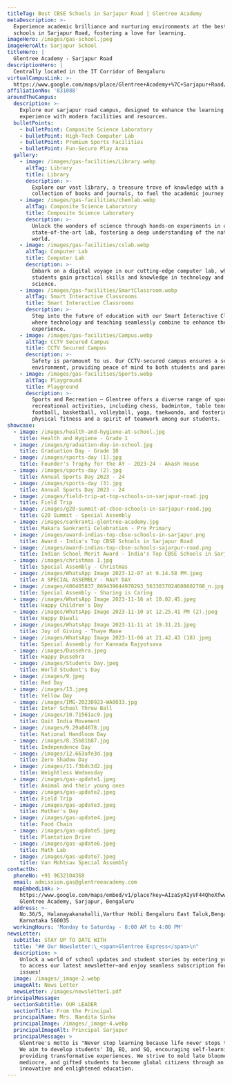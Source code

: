 ```yaml
---
titleTag: Best CBSE Schools in Sarjapur Road | Glentree Academy
metaDescription: >-
  Experience academic brilliance and nurturing environments at the best CBSE
  schools in Sarjapur Road, fostering a love for learning.
imageHero: /images/gas-school.jpeg
imageHeroAlt: Sarjapur School
titleHero: |
  Glentree Academy - Sarjapur Road
descriptionHero: |
  Centrally located in the IT Corridor of Bengaluru
virtualCampusLink: >-
  https://www.google.com/maps/place/Glentree+Academy+%7C+Sarjapur+Road/@12.8977869,77.685075,3a,75y,40h,90t/data=!3m8!1e1!3m6!1sAF1QipMsMZhGdx_yVOtQmfHLZylZSCsbMukrLDnCoiRB!2e10!3e11!6shttps:%2F%2Flh5.googleusercontent.com%2Fp%2FAF1QipMsMZhGdx_yVOtQmfHLZylZSCsbMukrLDnCoiRB%3Dw224-h298-k-no-pi-0-ya123.074-ro-0-fo100!7i10744!8i5372!4m23!1m13!4m12!1m4!2m2!1d77.6699904!2d12.9162376!4e1!1m6!1m2!1s0x3bae133b85c0a5c9:0xfb6b527d7c9d4f4f!2sglentree+academy+sarjapur!2m2!1d77.6848375!2d12.8976944!3m8!1s0x3bae133b85c0a5c9:0xfb6b527d7c9d4f4f!8m2!3d12.8976944!4d77.6848375!10e5!14m1!1BCgIgARICCAI!16s%2Fg%2F11f03_4kl3?entry=ttu
affiliationNo: '831088'
aroundTheCampus:
  description: >-
    Explore our sarjapur road campus, designed to enhance the learning
    experience with modern facilities and resources.
  bulletPoints:
    - bulletPoint: Composite Science Laboratory
    - bulletPoint: High-Tech Computer Lab
    - bulletPoint: Premium Sports Facilities
    - bulletPoint: Fun-Secure Play Area
  gallery:
    - image: /images/gas-facilities/Library.webp
      altTag: Library
      title: Library
      description: >-
        Explore our vast library, a treasure trove of knowledge with a diverse
        collection of books and journals, to fuel the academic journey.
    - image: /images/gas-facilities/chemlab.webp
      altTag: Composite Science Laboratory
      title: Composite Science Laboratory
      description: >-
        Unlock the wonders of science through hands-on experiments in our
        state-of-the-art lab, fostering a deep understanding of the natural
        world.
    - image: /images/gas-facilities/cslab.webp
      altTag: Computer Lab
      title: Computer Lab
      description: >-
        Embark on a digital voyage in our cutting-edge computer lab, where
        students gain practical skills and knowledge in technology and computer
        science.
    - image: /images/gas-facilities/SmartClassroom.webp
      altTag: Smart Interactive Classrooms
      title: Smart Interactive Classrooms
      description: >-
        Step into the future of education with our Smart Interactive Classrooms,
        where technology and teaching seamlessly combine to enhance the learning
        experience.
    - image: /images/gas-facilities/Campus.webp
      altTag: CCTV Secured Campus
      title: CCTV Secured Campus
      description: >-
        Safety is paramount to us. Our CCTV-secured campus ensures a secure
        environment, providing peace of mind to both students and parents.
    - image: /images/gas-facilities/Sports.webp
      altTag: Playground
      title: Playground
      description: >-
        Sports and Recreation – Glentree offers a diverse range of sports and
        recreational activities, including chess, badminton, table tennis,
        football, basketball, volleyball, yoga, taekwondo, and fostering
        physical fitness and a spirit of teamwork among our students.
showcase:
  - image: /images/health-and-hygiene-at-school.jpg
    title: Health and Hygiene - Grade 1
  - image: /images/graduation-day-in-school.jpg
    title: Graduation Day - Grade 10
  - image: /images/sports-day (1).jpg
    title: Founder's Trophy for the AY - 2023-24 - Akash House
  - image: /images/sports-day (2).jpg
    title: Annual Sports Day 2023 - 24
  - image: /images/sports-day (3).jpg
    title: Annual Sports Day 2023 - 24
  - image: /images/field-trip-at-top-schools-in-sarjapur-road.jpg
    title: Field Trip
  - image: /images/g20-summit-at-cbse-schools-in-sarjapur-road.jpg
    title: G20 Summit - Special Assembly
  - image: /images/sankranti-glentree-academy.jpg
    title: Makara Sankranti Celebration - Pre Primary
  - image: /images/award-indias-top-cbse-schools-in-sarjapur.png
    title: Award - India's Top CBSE Schools in Sarjapur Road
  - image: /images/award-indias-top-cbse-schools-sajarpur-road.png
    title: Indian School Merit Award - India's Top CBSE Schools in Sarjapur Road
  - image: /images/christmas 1.jpg
    title: Special Assembly - Christmas
  - image: /images/WhatsApp Image 2023-12-07 at 9.14.58 PM.jpeg
    title: A SPECIAL ASSEMBLY - NAVY DAY
  - image: /images/406405837_869439644970293_5633037024608602708_n.jpg
    title: Special Assembly - Sharing is Caring
  - image: /images/WhatsApp Image 2023-11-16 at 10.02.45.jpeg
    title: Happy Children's Day
  - image: /images/WhatsApp Image 2023-11-10 at 12.25.41 PM (2).jpeg
    title: Happy Diwali
  - image: /images/WhatsApp Image 2023-11-11 at 19.31.21.jpeg
    title: Joy of Giving - Thaye Mane
  - image: /images/WhatsApp Image 2023-11-06 at 21.42.43 (18).jpeg
    title: Special Assembly for Kannada Rajyotsava
  - image: /images/Dussehra.jpeg
    title: Happy Dussehra
  - image: /images/Students Day.jpeg
    title: World Student's Day
  - image: /images/9.jpeg
    title: Red Day
  - image: /images/13.jpeg
    title: Yellow Day
  - image: /images/IMG-20230923-WA0033.jpg
    title: Inter School Throw Ball
  - image: /images/10.71561ac9.jpg
    title: Quit India Movement
  - image: /images/9.29a84678.jpg
    title: National Handloom Day
  - image: /images/8.35b81b87.jpg
    title: Independence Day
  - image: /images/12.663afe3d.jpg
    title: Zero Shadow Day
  - image: /images/11.f3bdc3d2.jpg
    title: Weightless Wednesday
  - image: /images/gas-update1.jpeg
    title: Animal and their young ones
  - image: /images/gas-update2.jpeg
    title: Field Trip
  - image: /images/gas-update3.jpeg
    title: Mother's Day
  - image: /images/gas-update4.jpeg
    title: Food Chain
  - image: /images/gas-update5.jpeg
    title: Plantation Drive
  - image: /images/gas-update6.jpeg
    title: Math Lab
  - image: /images/gas-update7.jpeg
    title: Van Mohtsav Special Assembly
contactUs:
  phoneNo: +91 9632104368
  email: admission.gas@glentreeacademy.com
  mapEmbedLink: >-
    https://www.google.com/maps/embed/v1/place?key=AIzaSyAIyVF44QhoXfwwKHLd1h3N49cQTHS0Yvw&q=Sarjapur
    Glentree Academy, Sarjapur, Bengaluru
  address: >-
    No.36/5, Halanayakanahalli,Varthur Hobli Bengaluru East Taluk,Bengaluru,
    Karnataka 560035
  workingHours: 'Monday to Saturday - 8:00 AM to 4:00 PM'
newsLetter:
  subtitle: STAY UP TO DATE WITH
  title: "## Our Newsletter:\_<span>Glentree Express</span>\n"
  description: >
    Unlock a world of school updates and student stories by entering your email
    to access our latest newsletter—and enjoy seamless subscription for future
    issues!
  image: /images/_image-2.webp
  imageAlt: News Letter
  newsLetter: /images/newsletter1.pdf
principalMessage:
  sectionSubtitle: OUR LEADER
  sectionTitle: From the Principal
  principalName: Mrs. Nandita Sinha
  principalImage: /images/_image-4.webp
  principalImageAlt: Principal Sarjapur
  principalMessage: >
    Glentree's motto is "Never stop learning because life never stops teaching."
    We aim to develop students' IQ, EQ, and SQ, encouraging self-learning and
    providing transformative experiences. We strive to mold late bloomers,
    mediocre, and gifted students to become global citizens through an
    innovative and enlightened education.
---
```





